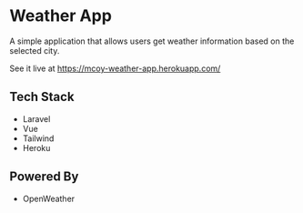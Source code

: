 # Weather App

A simple application that allows users get weather information based on the selected city.

See it live at https://mcoy-weather-app.herokuapp.com/

## Tech Stack
- Laravel
- Vue
- Tailwind
- Heroku

## Powered By
- OpenWeather